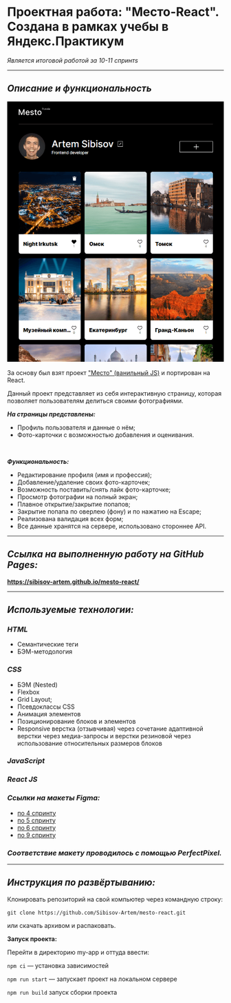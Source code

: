 # **Проектная работа: "Место-React". Создана в рамках учебы в Яндекс.Практикум**
*Является итоговой работой за 10-11 спринтs*

---
## ***Описание и функциональность***
![image](https://github.com/Sibisov-Artem/mesto/blob/main/screenshot/screenshot.png)

За основу был взят проект ["Место" (ванильный JS)](https://github.com/Sibisov-Artem/mesto/tree/main) и портирован на React.

Данный проект представляет из себя интерактивную страницу, которая позволяет пользователям делиться своими фотографиями.

***На страницы представлены:***
* Профиль пользователя и данные о нём;
* Фото-карточки с возможностью добавления и оценивания.
<br>

***Функциональность:***
 * Редактирование профиля (имя и профессия);
 * Добавление/удаление своих фото-карточек;
 * Возможность поставить/снять лайк фото-карточке;
 * Просмотр фотографии на полный экран;
 * Плавное открытие/закрытие попапов;
 * Закрытие попапа по оверлею (фону) и по нажатию на Escape;
 * Реализована валидация всех форм;
 * Все данные хранятся на сервере, использовано стороннее API.

---

## ***Ссылка на выполненную работу на GitHub Pages:***
**https://sibisov-artem.github.io/mesto-react/**

---

## ***Используемые технологии:***
### *HTML*
* Семантические теги
* БЭМ-методология
### *СSS*
* БЭМ (Nested)
* Flexbox
* Grid Layout;
* Псевдоклассы CSS
* Анимация элементов
* Позиционирование блоков и элементов
* Responsive верстка (отзывчивая) через сочетание адаптивной верстки через медиа-запросы и верстки резиновой через использование относительных размеров блоков
### *JavaScript*
### *React JS*

### *Ссылки на макеты Figma:*

* [по 4 спринту](https://www.figma.com/file/2cn9N9jSkmxD84oJik7xL7/JavaScript.-Sprint-4?node-id=0%3A1)
* [по 5 спринту](https://www.figma.com/file/bjyvbKKJN2naO0ucURl2Z0/JavaScript.-Sprint-5?node-id=0%3A1)
* [по 6 спринту](https://www.figma.com/file/kRVLKwYG3d1HGLvh7JFWRT/JavaScript.-Sprint-6?node-id=0%3A1)
* [по 9 спринту](https://www.figma.com/file/PSdQFRHoxXJFs2FH8IXViF/JavaScript.-Sprint-9?node-id=0%3A1)

### *Соответствие макету проводилось с помощью PerfectPixel.*

---
## ***Инструкция по развёртыванию:***

Клонировать репозиторий на свой компьютер через командную строку:
```
git clone https://github.com/Sibisov-Artem/mesto-react.git
```
или скачать архивом и распаковать.

**Запуск проекта:**

Перейти в директорию my-app и оттуда ввести:

`npm ci` — установка зависимостей

`npm run start` — запускает проект на локальном сервере

`npm run build`  запуск сборки проекта
